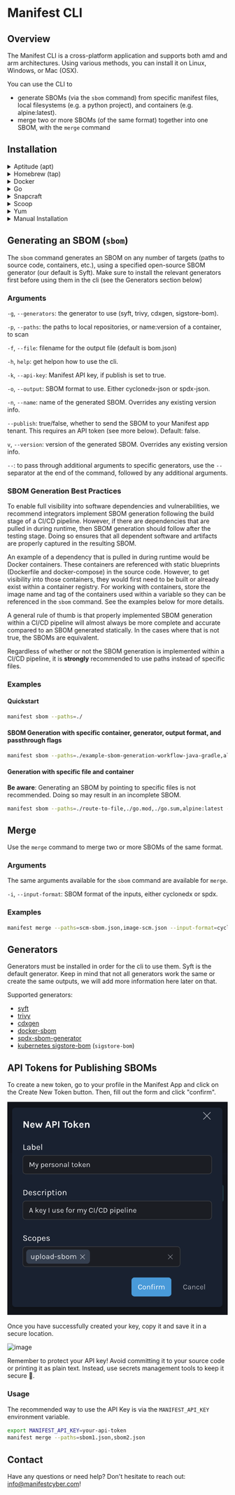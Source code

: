 # Manifest CLI

## Overview
The Manifest CLI is a cross-platform application and supports both amd and arm architectures. Using various methods, you can install it on Linux, Windows, or Mac (OSX).

You can use the CLI to
- generate SBOMs (via the `sbom` command) from specific manifest files, local filesystems (e.g. a python project), and containers (e.g. alpine:latest). 
- merge two or more SBOMs (of the same format) together into one SBOM, with the `merge` command


## Installation
<details>
<summary>Aptitude (apt)</summary>

```bash
echo "deb [trusted=yes] https://manifest.fury.io/apt/ /" > /etc/apt/sources.list.d/fury.list
sudo apt update
sudo apt install manifest
```
</details>

<details>
<summary>Homebrew (tap)</summary>
	
```bash
brew install manifest-cyber/tap/manifest
```
</details>

<details>
<summary>Docker</summary>
	
```bash
docker run --rm --privileged \
  -v $PWD:/go/src/github.com/user/repo \
  -v /var/run/docker.sock:/var/run/docker.sock \
  -w /go/src/github.com/user/repo \
  -e GITHUB_TOKEN \
  -e DOCKER_USERNAME \
  -e DOCKER_PASSWORD \
  -e DOCKER_REGISTRY \
  -e MANIFEST_API_KEY \
manifest-cyber/cli merge
```
</details>

<details>
<summary>Go</summary>

```go
go get github.com/manifest-cyber/cli
```
</details>

<details>
<summary>Snapcraft</summary>

```bash
sudo snap install --classic manifest-cli
```
</details>

<details>
<summary>Scoop</summary>

```bash
scoop bucket add manifest https://github.com/manifest-cyber/scoop-bucket.git 
scoop install manifest
```
</details>

<details>
<summary>Yum</summary>

```bash
echo '[fury] name=Gemfury Private Repo baseurl=https://manifest.fury.io/yum/ enabled=1 gpgcheck=0' | sudo tee /etc/yum.repos.d/fury.repo
sudo yum install manifest
```
</details>


<details>
<summary>Manual Installation</summary>

Download the pre-compiled binaries, `.deb`, `.rpm`, or `.apk`, from the [releases](https://github.com/manifest-cyber/cli/releases) page. 
	Copy them to the desired location or install them with the appropriate tools.

For Mac users, please note that the current release is not yet signed by Apple Developer. 
	Therefore, you must enable it under Privacy & Security > Security > Open Anyway > Open. 
</details>

## Generating an SBOM (`sbom`)
The `sbom` command generates an SBOM on any number of targets (paths to source code, containers, etc.), using a specified open-source SBOM generator (our default is Syft). Make sure to install the relevant generators first before using them in the cli (see the Generators section below)

### Arguments
`-g`, `--generators`: the generator to use (syft, trivy, cdxgen, sigstore-bom). 

`-p`,  `--paths`: the paths to local repositories, or name:version of a container, to scan

`-f`, `--file`: filename for the output file (default is bom.json)

`-h`, `help`: get helpon how to use the cli. 

`-k`, `--api-key`: Manifest API key, if publish is set to true. 

`-o`, `--output`: SBOM format to use. Either cyclonedx-json or spdx-json. 

`-n`, `--name`: name of the generated SBOM. Overrides any existing version info.

`--publish`: true/false, whether to send the SBOM to your Manifest app tenant. This requires an API token (see more below). Default: false. 

`v`, `--version`: version of the generated SBOM. Overrides any existing version info.

`--`: to pass through additional arguments to specific generators, use the `--` separator at the end of the command, followed by any additional arguments. 

### SBOM Generation Best Practices

To enable full visibility into software dependencies and vulnerabilities, we recommend integrators implement SBOM generation following the build stage of a CI/CD pipeline. However, if there are dependencies that are pulled in during runtime, then SBOM generation should follow after the testing stage. Doing so ensures that all dependent software and artifacts are properly captured in the resulting SBOM. 

An example of a dependency that is pulled in during runtime would be Docker containers. These containers are referenced with static blueprints (Dockerfile and docker-compose) in the source code. However, to get visibility into those containers, they would first need to be built or already exist within a container registry. For working with containers, store the image name and tag of the containers used within a variable so they can be referenced in the `sbom` command. See the examples below for more details.

A general rule of thumb is that properly implemented SBOM generation within a CI/CD pipeline will almost always be more complete and accurate compared to an SBOM generated statically. In the cases where that is not true, the SBOMs are equivalent.

Regardless of whether or not the SBOM generation is implemented within a CI/CD pipeline, it is **strongly** recommended to use paths instead of specific files. 

### Examples

#### Quickstart

```bash
manifest sbom --paths=./
```

#### SBOM Generation with specific container, generator, output format, and passthrough flags

```bash
manifest sbom --paths=./example-sbom-generation-workflow-java-gradle,alpine:latest --generator=cdxgen --name=java-sbom --output=cyclonedx-json -- --type java
```

#### Generation with specific file and container 

**Be aware**: Generating an SBOM by pointing to specific files is not recommended. Doing so may result in an incomplete SBOM.

```bash
manifest sbom --paths=./route-to-file,./go.mod,./go.sum,alpine:latest --generator=trivy
```

## Merge
Use the `merge` command to merge two or more SBOMs of the same format. 

### Arguments
The same arguments available for the `sbom` command are available for `merge`.

`-i`, `--input-format`: SBOM format of the inputs, either cyclonedx or spdx. 

### Examples
```bash
manifest merge --paths=scm-sbom.json,image-scm.json --input-format=cyclonedx --name=my-app
```

## Generators
Generators must be installed in order for the cli to use them. Syft is the default generator. Keep in mind that not all generators work the same or create the same outputs, we will add more information here later on that. 

Supported generators: 
- [syft](https://github.com/anchore/syft)
- [trivy](https://github.com/aquasecurity/trivy)
- [cdxgen](https://github.com/CycloneDX/cdxgen)
- [docker-sbom](https://docs.docker.com/engine/sbom/)
- [spdx-sbom-generator](https://github.com/opensbom-generator/spdx-sbom-generator)
- [kubernetes sigstore-bom](https://github.com/kubernetes-sigs/bom) (`sigstore-bom`)


## API Tokens for Publishing SBOMs
To create a new token, go to your profile in the Manifest App and click on the Create New Token button. Then, fill out the form and click "confirm".
  
![Create a new token in the Manifest app](/img1.png)
  
Once you have successfully created your key, copy it and save it in a secure location.

<img width="417" alt="image" src="https://user-images.githubusercontent.com/4471948/224496595-4770bac2-2b2c-4d39-9663-cecdb5e366f1.png">

Remember to protect your API key! Avoid committing it to your source code or printing it as plain text. Instead, use secrets management tools to keep it secure 🧙.

### Usage

The recommended way to use the API Key is via the `MANIFEST_API_KEY` environment variable.
```bash
export MANIFEST_API_KEY=your-api-token
manifest merge --paths=sbom1.json,sbom2.json
```

## Contact
Have any questions or need help? Don't hesitate to reach out: info@manifestcyber.com!

